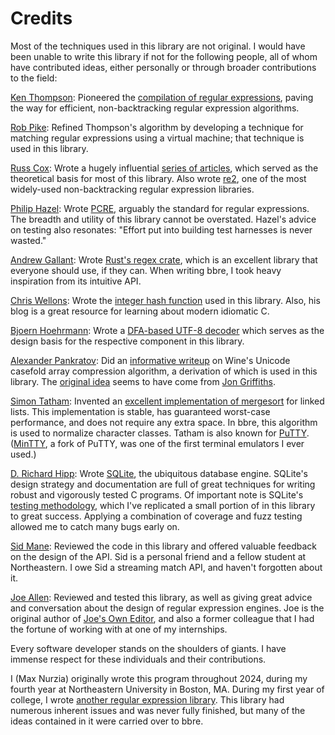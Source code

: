 # Credits

Most of the techniques used in this library are not original. I would have been unable to write this library if not for the following people, all of whom have contributed ideas, either personally or through broader contributions to the field:

[Ken Thompson](https://en.wikipedia.org/wiki/Ken_Thompson): Pioneered the [compilation of regular expressions](https://dl.acm.org/doi/10.1145/363347.363387), paving the way for efficient, non-backtracking regular expression algorithms.

[Rob Pike](http://herpolhode.com/rob/): Refined Thompson's algorithm by developing a technique for matching regular expressions using a virtual machine; that technique is used in this library.

[Russ Cox](https://swtch.com/~rsc/): Wrote a hugely influential [series of articles](https://swtch.com/~rsc/regexp/), which served as the theoretical basis for most of this library. Also wrote [re2](https://github.com/google/re2/wiki/Syntax), one of the most widely-used non-backtracking regular expression libraries.

[Philip Hazel](http://quercite.dx.am/): Wrote [PCRE](https://en.wikipedia.org/wiki/Perl_Compatible_Regular_Expressions), arguably the standard for regular expressions. The breadth and utility of this library cannot be overstated. Hazel's advice on testing also resonates: "Effort put into building test harnesses is never wasted."

[Andrew Gallant](https://github.com/BurntSushi): Wrote [Rust's regex crate](https://github.com/rust-lang/regex), which is an excellent library that everyone should use, if they can. When writing bbre, I took heavy inspiration from its intuitive API.

[Chris Wellons](https://nullprogram.com/): Wrote the [integer hash function](https://nullprogram.com/blog/2018/07/31/) used in this library. Also, his blog is a great resource for learning about modern idiomatic C.

[Bjoern Hoehrmann](https://bjoern.hoehrmann.de/): Wrote a [DFA-based UTF-8 decoder](https://bjoern.hoehrmann.de/utf-8/decoder/dfa/) which serves as the design basis for the respective component in this library.

[Alexander Pankratov](https://swapped.cc/): Did an [informative writeup](https://github.com/apankrat/notes/blob/master/fast-case-conversion/README.md) on Wine's Unicode casefold array compression algorithm, a derivation of which is used in this library. The [original idea](https://github.com/wine-mirror/wine/commit/a02ce81082ef2f27fdfcf577efbe491582becd28a) seems to have come from [Jon Griffiths](https://github.com/jgriffiths).

[Simon Tatham](https://www.chiark.greenend.org.uk/~sgtatham/): Invented an [excellent implementation of mergesort](https://www.chiark.greenend.org.uk/~sgtatham/algorithms/listsort.html) for linked lists. This implementation is stable, has guaranteed worst-case performance, and does not require any extra space. In bbre, this algorithm is used to normalize character classes. Tatham is also known for [PuTTY](https://www.chiark.greenend.org.uk/~sgtatham/putty/). ([MinTTY](https://github.com/mintty/mintty), a fork of PuTTY, was one of the first terminal emulators I ever used.)

[D. Richard Hipp](https://www.hwaci.com/index.html): Wrote [SQLite](https://sqlite.org/), the ubiquitous database engine. SQLite's design strategy and documentation are full of great techniques for writing robust and vigorously tested C programs. Of important note is SQLite's [testing methodology](https://sqlite.org/testing.html), which I've replicated a small portion of in this library to great success. Applying a combination of coverage and fuzz testing allowed me to catch many bugs early on.

[Sid Mane](https://github.com/squidscode): Reviewed the code in this library and offered valuable feedback on the design of the API. Sid is a personal friend and a fellow student at Northeastern. I owe Sid a streaming match API, and haven't forgotten about it.

[Joe Allen](https://github.com/jhallen): Reviewed and tested this library, as well as giving great advice and conversation about the design of regular expression engines. Joe is the original author of [Joe's Own Editor](https://github.com/jhallen/joe-editor), and also a former colleague that I had the fortune of working with at one of my internships.

Every software developer stands on the shoulders of giants. I have immense respect for these individuals and their contributions.

I (Max Nurzia) originally wrote this program throughout 2024, during my fourth year at Northeastern University in Boston, MA. During my first year of college, I wrote [another regular expression library](https://github.com/mnurzia/re). This library had numerous inherent issues and was never fully finished, but many of the ideas contained in it were carried over to bbre.
